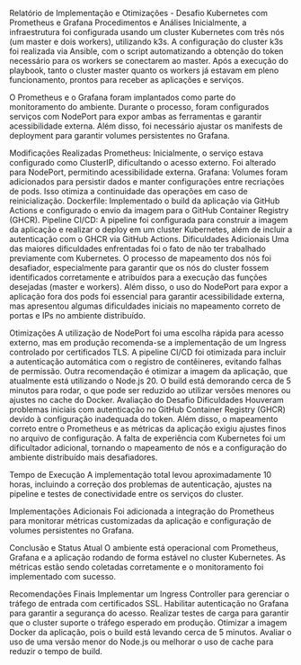 Relatório de Implementação e Otimizações - Desafio Kubernetes com Prometheus e Grafana
Procedimentos e Análises
Inicialmente, a infraestrutura foi configurada usando um cluster Kubernetes com três nós (um master e dois workers), utilizando k3s. A configuração do cluster k3s foi realizada via Ansible, com o script automatizando a obtenção do token necessário para os workers se conectarem ao master. Após a execução do playbook, tanto o cluster master quanto os workers já estavam em pleno funcionamento, prontos para receber as aplicações e serviços.

O Prometheus e o Grafana foram implantados como parte do monitoramento do ambiente. Durante o processo, foram configurados serviços com NodePort para expor ambas as ferramentas e garantir acessibilidade externa. Além disso, foi necessário ajustar os manifests de deployment para garantir volumes persistentes no Grafana.

Modificações Realizadas
Prometheus: Inicialmente, o serviço estava configurado como ClusterIP, dificultando o acesso externo. Foi alterado para NodePort, permitindo acessibilidade externa.
Grafana: Volumes foram adicionados para persistir dados e manter configurações entre recriações de pods. Isso otimiza a continuidade das operações em caso de reinicialização.
Dockerfile: Implementado o build da aplicação via GitHub Actions e configurado o envio da imagem para o GitHub Container Registry (GHCR).
Pipeline CI/CD: A pipeline foi configurada para construir a imagem da aplicação e realizar o deploy em um cluster Kubernetes, além de incluir a autenticação com o GHCR via GitHub Actions.
Dificuldades Adicionais
Uma das maiores dificuldades enfrentadas foi o fato de não ter trabalhado previamente com Kubernetes. O processo de mapeamento dos nós foi desafiador, especialmente para garantir que os nós do cluster fossem identificados corretamente e atribuídos para a execução das funções desejadas (master e workers). Além disso, o uso do NodePort para expor a aplicação fora dos pods foi essencial para garantir acessibilidade externa, mas apresentou algumas dificuldades iniciais no mapeamento correto de portas e IPs no ambiente distribuído.

Otimizações
A utilização de NodePort foi uma escolha rápida para acesso externo, mas em produção recomenda-se a implementação de um Ingress controlado por certificados TLS.
A pipeline CI/CD foi otimizada para incluir a autenticação automática com o registro de contêineres, evitando falhas de permissão.
Outra recomendação é otimizar a imagem da aplicação, que atualmente está utilizando o Node.js 20. O build está demorando cerca de 5 minutos para rodar, o que pode ser reduzido ao utilizar versões menores ou ajustes no cache do Docker.
Avaliação do Desafio
Dificuldades
Houveram problemas iniciais com autenticação no GitHub Container Registry (GHCR) devido à configuração inadequada do token. Além disso, o mapeamento correto entre o Prometheus e as métricas da aplicação exigiu ajustes finos no arquivo de configuração. A falta de experiência com Kubernetes foi um dificultador adicional, tornando o mapeamento de nós e a configuração do ambiente distribuído mais desafiadores.

Tempo de Execução
A implementação total levou aproximadamente 10 horas, incluindo a correção dos problemas de autenticação, ajustes na pipeline e testes de conectividade entre os serviços do cluster.

Implementações Adicionais
Foi adicionada a integração do Prometheus para monitorar métricas customizadas da aplicação e configuração de volumes persistentes no Grafana.

Conclusão e Status Atual
O ambiente está operacional com Prometheus, Grafana e a aplicação rodando de forma estável no cluster Kubernetes. As métricas estão sendo coletadas corretamente e o monitoramento foi implementado com sucesso.

Recomendações Finais
Implementar um Ingress Controller para gerenciar o tráfego de entrada com certificados SSL.
Habilitar autenticação no Grafana para garantir a segurança do acesso.
Realizar testes de carga para garantir que o cluster suporte o tráfego esperado em produção.
Otimizar a imagem Docker da aplicação, pois o build está levando cerca de 5 minutos. Avaliar o uso de uma versão menor do Node.js ou melhorar o uso de cache para reduzir o tempo de build.
